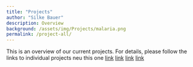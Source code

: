 ```yaml
---
title: "Projects"
author: "Silke Bauer"
description: Overview
background: /assets/img/Projects/malaria.png
permalink: /project-all/
---
```



This is an overview of our current projects. For details, please follow the links to individual projects
 neu this one [link](/project-malaria/)
[link](/pages/project-malaria)
[link](/project-malaria.md)
[link](project-malaria.md)
